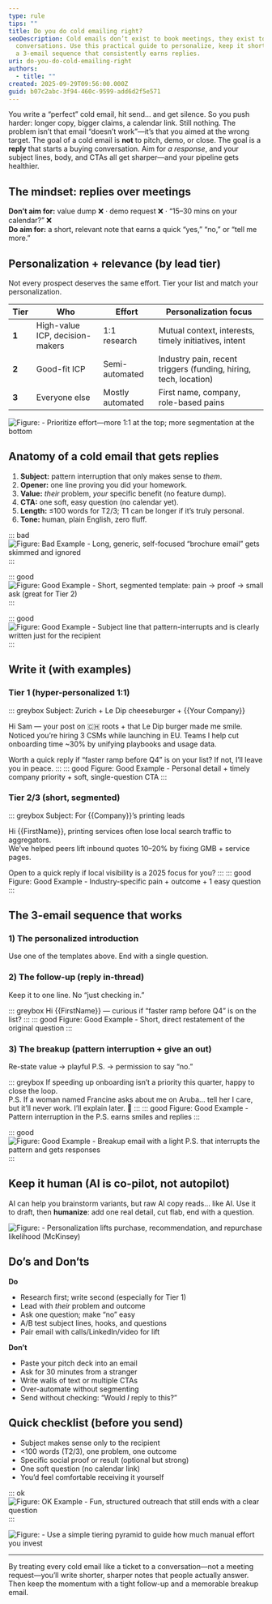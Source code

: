 ```yaml
---
type: rule
tips: ""
title: Do you do cold emailing right?
seoDescription: Cold emails don’t exist to book meetings, they exist to start
  conversations. Use this practical guide to personalize, keep it short, and run
  a 3-email sequence that consistently earns replies.
uri: do-you-do-cold-emailing-right
authors:
  - title: ""
created: 2025-09-29T09:56:00.000Z
guid: b07c2abc-3f94-460c-9599-add6d2f5e571
---
```



You write a “perfect” cold email, hit send… and get silence. So you push harder: longer copy, bigger claims, a calendar link. Still nothing. The problem isn’t that email “doesn’t work”—it’s that you aimed at the wrong target. The goal of a cold email is **not** to pitch, demo, or close. The goal is a **reply** that starts a buying conversation. Aim for *a response*, and your subject lines, body, and CTAs all get sharper—and your pipeline gets healthier.  
<!--endintro-->

## The mindset: replies over meetings
**Don’t aim for:** value dump ❌ · demo request ❌ · “15–30 mins on your calendar?” ❌  
**Do aim for:** a short, relevant note that earns a quick “yes,” “no,” or “tell me more.”

## Personalization + relevance (by lead tier)
Not every prospect deserves the same effort. Tier your list and match your personalization.

| Tier | Who | Effort | Personalization focus |
| --- | --- | --- | --- |
| **1** | High-value ICP, decision-makers | 1:1 research | Mutual context, interests, timely initiatives, intent |
| **2** | Good-fit ICP | Semi-automated | Industry pain, recent triggers (funding, hiring, tech, location) |
| **3** | Everyone else | Mostly automated | First name, company, role-based pains |

![Figure: - Prioritize effort—more 1:1 at the top; more segmentation at the bottom](/mnt/data/imgi_72_image.png)

## Anatomy of a cold email that gets replies
1. **Subject:** pattern interruption that only makes sense to *them*.  
2. **Opener:** one line proving you did your homework.  
3. **Value:** *their* problem, *your* specific benefit (no feature dump).  
4. **CTA:** one soft, easy question (no calendar yet).  
5. **Length:** ≤100 words for T2/3; T1 can be longer if it’s truly personal.  
6. **Tone:** human, plain English, zero fluff.

::: bad
![Figure: Bad Example - Long, generic, self-focused “brochure email” gets skimmed and ignored](/mnt/data/imgi_67_image.png)
:::

::: good
![Figure: Good Example - Short, segmented template: pain → proof → small ask (great for Tier 2)](/mnt/data/imgi_66_image.png)
:::

::: good
![Figure: Good Example - Subject line that pattern-interrupts and is clearly written *just* for the recipient](/mnt/data/imgi_64_image.png)
:::

## Write it (with examples)

### Tier 1 (hyper-personalized 1:1)
::: greybox
Subject: Zurich + Le Dip cheeseburger + {{Your Company}}

Hi Sam — your post on 🇨🇭 roots + that Le Dip burger made me smile.  
Noticed you’re hiring 3 CSMs while launching in EU. Teams I help cut onboarding time ~30% by unifying playbooks and usage data.

Worth a quick reply if “faster ramp before Q4” is on your list? If not, I’ll leave you in peace.
:::
::: good
Figure: Good Example - Personal detail + timely company priority + soft, single-question CTA
:::

### Tier 2/3 (short, segmented)
::: greybox
Subject: For {{Company}}’s printing leads

Hi {{FirstName}}, printing services often lose local search traffic to aggregators.  
We’ve helped peers lift inbound quotes 10–20% by fixing GMB + service pages.

Open to a quick reply if local visibility is a 2025 focus for you?
:::
::: good
Figure: Good Example - Industry-specific pain + outcome + 1 easy question
:::

## The 3-email sequence that works

### 1) The personalized introduction  
Use one of the templates above. End with a single question.

### 2) The follow-up (reply in-thread)
Keep it to one line. No “just checking in.”

::: greybox
Hi {{FirstName}} — curious if “faster ramp before Q4” is on the list?
:::
::: good
Figure: Good Example - Short, direct restatement of the original question
:::

### 3) The breakup (pattern interruption + give an out)
Re-state value → playful P.S. → permission to say “no.”

::: greybox
If speeding up onboarding isn’t a priority this quarter, happy to close the loop.  
P.S. If a woman named Francine asks about me on Aruba… tell her I care, but it’ll never work. I’ll explain later. 🙂
:::
::: good
Figure: Good Example - Pattern interruption in the P.S. earns smiles and replies
:::

::: good
![Figure: Good Example - Breakup email with a light P.S. that interrupts the pattern and gets responses](/mnt/data/imgi_75_image.png)
:::

## Keep it human (AI is co-pilot, not autopilot)
AI can help you brainstorm variants, but raw AI copy reads… like AI. Use it to draft, then **humanize**: add one real detail, cut flab, end with a question.

![Figure: - Personalization lifts purchase, recommendation, and repurchase likelihood (McKinsey)](/mnt/data/imgi_71_image.png)

## Do’s and Don’ts
**Do**
* Research first; write second (especially for Tier 1)  
* Lead with *their* problem and outcome  
* Ask one question; make “no” easy  
* A/B test subject lines, hooks, and questions  
* Pair email with calls/LinkedIn/video for lift

**Don’t**
* Paste your pitch deck into an email  
* Ask for 30 minutes from a stranger  
* Write walls of text or multiple CTAs  
* Over-automate without segmenting  
* Send without checking: “Would *I* reply to this?”

## Quick checklist (before you send)
- Subject makes sense only to the recipient  
- <100 words (T2/3), one problem, one outcome  
- Specific social proof or result (optional but strong)  
- One soft question (no calendar link)  
- You’d feel comfortable receiving it yourself

::: ok
![Figure: OK Example - Fun, structured outreach that still ends with a clear question](/mnt/data/imgi_64_image.png)
:::

![Figure: - Use a simple tiering pyramid to guide how much manual effort you invest](/mnt/data/imgi_72_image.png)

--- 

By treating every cold email like a ticket to a conversation—not a meeting request—you’ll write shorter, sharper notes that people actually answer. Then keep the momentum with a tight follow-up and a memorable breakup email.
